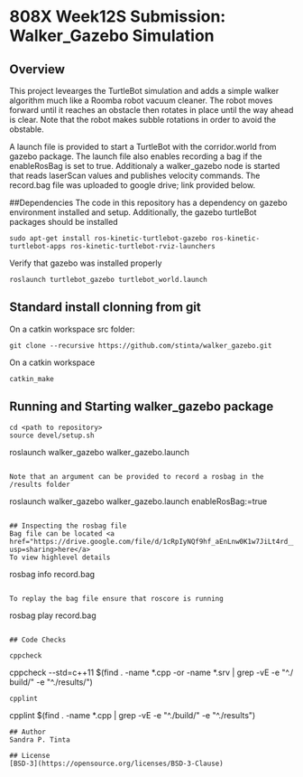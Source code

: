# 808X Week12S Submission: Walker_Gazebo Simulation
## Overview

This project levearges the  TurtleBot simulation and adds a simple walker algorithm much like a Roomba robot vacuum cleaner. The robot moves forward until it reaches an obstacle then rotates in place until the way ahead is clear.  Note that the robot makes subble rotations in order to avoid the obstable.

A launch file is provided to start a TurtleBot with the corridor.world from gazebo package.  The launch file also enables recording a bag if the enableRosBag is set to true.  Additionaly a walker_gazebo node is started that reads laserScan values and publishes velocity commands.
The record.bag file was uploaded to google drive; link provided below.

##Dependencies
The code in this repository has a dependency on gazebo environment installed and setup.  Additionally, the gazebo turtleBot packages should be installed

```
sudo apt-get install ros-kinetic-turtlebot-gazebo ros-kinetic-turtlebot-apps ros-kinetic-turtlebot-rviz-launchers
```
Verify that gazebo was installed properly
```
roslaunch turtlebot_gazebo turtlebot_world.launch
```

## Standard install clonning from git

On a catkin workspace src folder:
```
git clone --recursive https://github.com/stinta/walker_gazebo.git
```
On a catkin workspace
```
catkin_make
```

## Running and Starting walker_gazebo package
```
cd <path to repository>
source devel/setup.sh
```
roslaunch walker_gazebo walker_gazebo.launch
```

Note that an argument can be provided to record a rosbag in the /results folder 
```
roslaunch walker_gazebo walker_gazebo.launch enableRosBag:=true
```

## Inspecting the rosbag file
Bag file can be located <a href="https://drive.google.com/file/d/1cRpIyNQf9hf_aEnLnw0K1w7JiLt4rd__/view?usp=sharing>here</a>
To view highlevel details
```
rosbag info record.bag
```

To replay the bag file ensure that roscore is running
```
rosbag play record.bag
```

## Code Checks

cppcheck
```
cppcheck --std=c++11 $(find . -name \*.cpp -or -name \*.srv | grep -vE -e "^./
build/" -e "^./results/")
```
cpplint
```
 cpplint $(find . -name \*.cpp | grep -vE -e "^./build/" -e "^./results")
```
## Author
Sandra P. Tinta

## License
[BSD-3](https://opensource.org/licenses/BSD-3-Clause)
